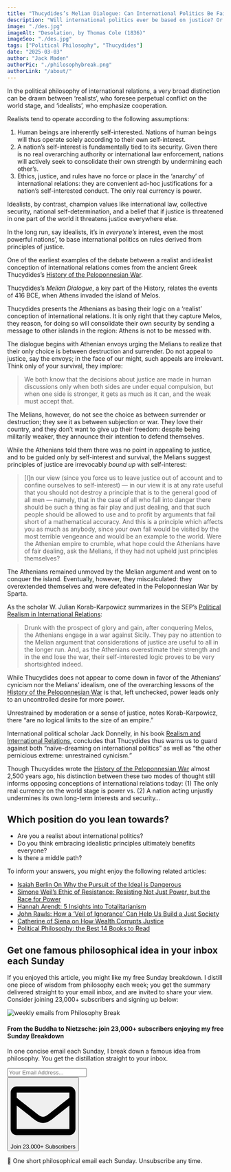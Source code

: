 ```yaml
---
title: "Thucydides’s Melian Dialogue: Can International Politics Be Fair?"
description: "Will international politics ever be based on justice? Or will it forever remain the arena of conflicting power and national interests? Almost 2,500 years ago, ancient Greek thinker Thucydides outlined two opposing modes of thought..."
image: "./des.jpg"
imageAlt: "Desolation, by Thomas Cole (1836)"
imageSeo: "./des.jpg"
tags: ["Political Philosophy", "Thucydides"]
date: "2025-03-03"
author: "Jack Maden"
authorPic: "./philosophybreak.png"
authorLink: "/about/"
---
```


<span class="big-letter">I</span>n the political philosophy of international relations, a very broad distinction can be drawn between ‘realists’, who foresee perpetual conflict on the world stage, and ‘idealists’, who emphasize cooperation.

Realists tend to operate according to the following assumptions:

1. Human beings are inherently self-interested. Nations of human beings will thus operate solely according to their own self-interest.
2. A nation’s self-interest is fundamentally tied to its security. Given there is no real overarching authority or international law enforcement, nations will actively seek to consolidate their own strength by undermining each other’s.
3. Ethics, justice, and rules have no force or place in the ‘anarchy’ of international relations: they are convenient ad-hoc justifications for a nation’s self-interested conduct. The only real currency is power.

Idealists, by contrast, champion values like international law, collective security, national self-determination, and a belief that if justice is threatened in one part of the world it threatens justice everywhere else.

In the long run, say idealists, it’s in _everyone’s_ interest, even the most powerful nations’, to base international politics on rules derived from principles of justice.

One of the earliest examples of the debate between a realist and idealist conception of international relations comes from the ancient Greek Thucydides’s <a target="_blank" rel="noopener noreferrer sponsored" href="https://amzn.to/41E0v92">History of the Peloponnesian War</a>.

Thucydides’s _Melian Dialogue_, a key part of the History, relates the events of 416 BCE, when Athens invaded the island of Melos.

Thucydides presents the Athenians as basing their logic on a ‘realist’ conception of international relations. It is only right that they capture Melos, they reason, for doing so will consolidate their own security by sending a message to other islands in the region: Athens is not to be messed with.

The dialogue begins with Athenian envoys urging the Melians to realize that their only choice is between destruction and surrender. Do not appeal to justice, say the envoys; in the face of our might, such appeals are irrelevant. Think only of your survival, they implore:

>We both know that the decisions about justice are made in human discussions only when both sides are under equal compulsion, but when one side is stronger, it gets as much as it can, and the weak must accept that.

The Melians, however, do not see the choice as between surrender or destruction; they see it as between subjection or war. They love their country, and they don’t want to give up their freedom: despite being militarily weaker, they announce their intention to defend themselves.

While the Athenians told them there was no point in appealing to justice, and to be guided only by self-interest and survival, the Melians suggest principles of justice are irrevocably _bound up_ with self-interest:

>\[I]n our view (since you force us to leave justice out of account and to confine ourselves to self-interest) — in our view it is at any rate useful that you should not destroy a principle that is to the general good of all men — namely, that in the case of all who fall into danger there should be such a thing as fair play and just dealing, and that such people should be allowed to use and to profit by arguments that fail short of a mathematical accuracy. And this is a principle which affects you as much as anybody, since your own fall would be visited by the most terrible vengeance and would be an example to the world.
Were the Athenian empire to crumble, what hope could the Athenians have of fair dealing, ask the Melians, if they had not upheld just principles themselves?

The Athenians remained unmoved by the Melian argument and went on to conquer the island. Eventually, however, they miscalculated: they overextended themselves and were defeated in the Peloponnesian War by Sparta.

As the scholar W. Julian Korab-Karpowicz summarizes in the SEP’s [Political Realism in International Relations](https://plato.stanford.edu/entries/realism-intl-relations/):

>Drunk with the prospect of glory and gain, after conquering Melos, the Athenians engage in a war against Sicily. They pay no attention to the Melian argument that considerations of justice are useful to all in the longer run. And, as the Athenians overestimate their strength and in the end lose the war, their self-interested logic proves to be very shortsighted indeed.

While Thucydides does not appear to come down in favor of the Athenians’ cynicism nor the Melians’ idealism, one of the overarching lessons of the <a target="_blank" rel="noopener noreferrer sponsored" href="https://amzn.to/41E0v92">History of the Peloponnesian War</a> is that, left unchecked, power leads only to an uncontrolled desire for more power.

Unrestrained by moderation or a sense of justice, notes Korab-Karpowicz, there “are no logical limits to the size of an empire.”

International political scholar Jack Donnelly, in his book <a target="_blank" rel="noopener noreferrer sponsored" href="https://amzn.to/4bqilzq">Realism and International Relations</a>, concludes that Thucydides thus warns us to guard against both “naïve-dreaming on international politics” as well as “the other pernicious extreme: unrestrained cynicism.”

Though Thucydides wrote the <a target="_blank" rel="noopener noreferrer sponsored" href="https://amzn.to/41E0v92">History of the Peloponnesian War</a> almost 2,500 years ago, his distinction between these two modes of thought still informs opposing conceptions of international relations today: (1) The only real currency on the world stage is power vs. (2) A nation acting unjustly undermines its own long-term interests and security…

## Which position do you lean towards?

- Are you a realist about international politics? 
- Do you think embracing idealistic principles ultimately benefits everyone?
- Is there a middle path?

To inform your answers, you might enjoy the following related articles:

- [Isaiah Berlin On Why the Pursuit of the Ideal is Dangerous](/articles/isaiah-berlin-on-why-the-pursuit-of-the-ideal-is-harmful/)
- [Simone Weil’s Ethic of Resistance: Resisting Not Just Power, but the Race for Power](/articles/simone-weil-ethic-of-resistance/)
- [Hannah Arendt: 5 Insights into Totalitarianism](/articles/hannah-arendt-5-insights-into-totalitarianism/)
- [John Rawls: How a ‘Veil of Ignorance’ Can Help Us Build a Just Society](/articles/john-rawls-how-a-veil-of-ignorance-can-help-us-build-a-just-society/)
- [Catherine of Siena on How Wealth Corrupts Justice](/articles/catherine-of-siena-on-how-wealth-corrupts-justice/)
- [Political Philosophy: the Best 14 Books to Read](/reading-lists/political-philosophy/)

## Get one famous philosophical idea in your inbox each Sunday

<span class="big-letter">I</span>f you enjoyed this article, you might like my free Sunday breakdown. I distill one piece of wisdom from philosophy each week; you get the summary delivered straight to your email inbox, and are invited to share your view. Consider joining 23,000+ subscribers and signing up below:

<!--big subscribe-->
<div class="course-promo darkradial-background subscribe text-center">
    <img src="/static/6313d50bc32799a6c869239128784c7b/e7f7a/weekly-break.webp" alt="weekly emails from Philosophy Break">
    <h4>From the Buddha to Nietzsche: join 23,000+ subscribers enjoying my free Sunday Breakdown</h4>
    <p class="small-grey-font no-mar-bottom">In one concise email each Sunday, I break down a famous idea from philosophy. You get the distillation straight to your inbox.</p>
    <div class="small-pad-top">
        <form action="https://app.convertkit.com/forms/5812400/subscriptions" method="post" data-sv-form="5812400" data-uid="be0e52d3c0" data-format="inline" data-version="6" data-options="{&quot;settings&quot;:{&quot;after_subscribe&quot;:{&quot;action&quot;:&quot;message&quot;,&quot;success_message&quot;:&quot;Thank you, philosopher! Your welcome email will land in your inbox shortly.&quot;,&quot;redirect_url&quot;:&quot;/thank-you/&quot;},&quot;analytics&quot;:{&quot;google&quot;:null,&quot;fathom&quot;:null,&quot;facebook&quot;:null,&quot;segment&quot;:null,&quot;pinterest&quot;:null,&quot;sparkloop&quot;:null,&quot;googletagmanager&quot;:null},&quot;modal&quot;:{&quot;trigger&quot;:&quot;timer&quot;,&quot;scroll_percentage&quot;:null,&quot;timer&quot;:5,&quot;devices&quot;:&quot;all&quot;,&quot;show_once_every&quot;:15},&quot;powered_by&quot;:{&quot;show&quot;:false,&quot;url&quot;:&quot;https://convertkit.com/features/forms?utm_campaign=poweredby&amp;utm_content=form&amp;utm_medium=referral&amp;utm_source=dynamic&quot;},&quot;recaptcha&quot;:{&quot;enabled&quot;:false},&quot;return_visitor&quot;:{&quot;action&quot;:&quot;show&quot;,&quot;custom_content&quot;:&quot;&quot;},&quot;slide_in&quot;:{&quot;display_in&quot;:&quot;bottom_right&quot;,&quot;trigger&quot;:&quot;timer&quot;,&quot;scroll_percentage&quot;:null,&quot;timer&quot;:5,&quot;devices&quot;:&quot;all&quot;,&quot;show_once_every&quot;:15},&quot;sticky_bar&quot;:{&quot;display_in&quot;:&quot;top&quot;,&quot;trigger&quot;:&quot;timer&quot;,&quot;scroll_percentage&quot;:null,&quot;timer&quot;:5,&quot;devices&quot;:&quot;all&quot;,&quot;show_once_every&quot;:15}},&quot;version&quot;:&quot;6&quot;}" min-width="400 500 600 700 800">
        <div data-style="clean"><ul data-element="errors" data-group="alert"></ul><div data-element="fields" data-stacked="false">
            <div>
                <input name="email_address" aria-label="Your Email Address..." placeholder="Your Email Address..." required type="email" />
            </div>
            <button class="button primary" type="submit" data-element="submit"><div><div></div><div></div><div></div></div><span><svg xmlns="http://www.w3.org/2000/svg" viewBox="0 0 512 512"><path d="M464 64H48C21.49 64 0 85.49 0 112v288c0 26.51 21.49 48 48 48h416c26.51 0 48-21.49 48-48V112c0-26.51-21.49-48-48-48zm0 48v40.805c-22.422 18.259-58.168 46.651-134.587 106.49-16.841 13.247-50.201 45.072-73.413 44.701-23.208.375-56.579-31.459-73.413-44.701C106.18 199.465 70.425 171.067 48 152.805V112h416zM48 400V214.398c22.914 18.251 55.409 43.862 104.938 82.646 21.857 17.205 60.134 55.186 103.062 54.955 42.717.231 80.509-37.199 103.053-54.947 49.528-38.783 82.032-64.401 104.947-82.653V400H48z"/></svg>Join 23,000+ Subscribers</span></button>
            </div>
            </div>
        </form>
        <p class="tiny-mar-top no-mar-bottom review-font">💭 One short philosophical email each Sunday. Unsubscribe any time.</p>
    </div>
</div>
</div>